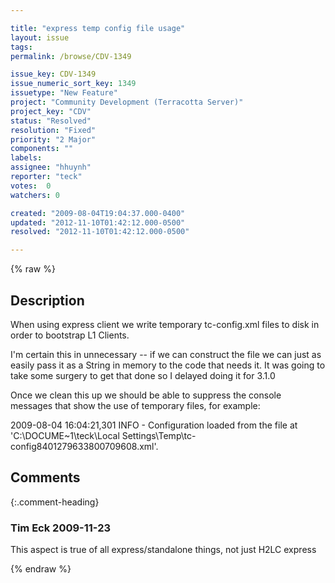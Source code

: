 ```yaml
---

title: "express temp config file usage"
layout: issue
tags: 
permalink: /browse/CDV-1349

issue_key: CDV-1349
issue_numeric_sort_key: 1349
issuetype: "New Feature"
project: "Community Development (Terracotta Server)"
project_key: "CDV"
status: "Resolved"
resolution: "Fixed"
priority: "2 Major"
components: ""
labels: 
assignee: "hhuynh"
reporter: "teck"
votes:  0
watchers: 0

created: "2009-08-04T19:04:37.000-0400"
updated: "2012-11-10T01:42:12.000-0500"
resolved: "2012-11-10T01:42:12.000-0500"

---
```




{% raw %}



## Description

<div markdown="1" class="description">

When using express client we write temporary tc-config.xml files to disk in order to bootstrap L1 Clients. 

I'm certain this in unnecessary -- if we can construct the file we can just as easily pass it as a String in memory to the code that needs it. It was going to take some surgery to get that done so I delayed doing it for 3.1.0

Once we clean this up we should be able to suppress the console messages that show the use of temporary files, for example:

2009-08-04 16:04:21,301 INFO - Configuration loaded from the file at 'C:\DOCUME~1\teck\Local Settings\Temp\tc-config8401279633800709608.xml'.

</div>

## Comments


{:.comment-heading}
### **Tim Eck** <span class="date">2009-11-23</span>

<div markdown="1" class="comment">

This aspect is true of all express/standalone things, not just H2LC express

</div>



{% endraw %}
